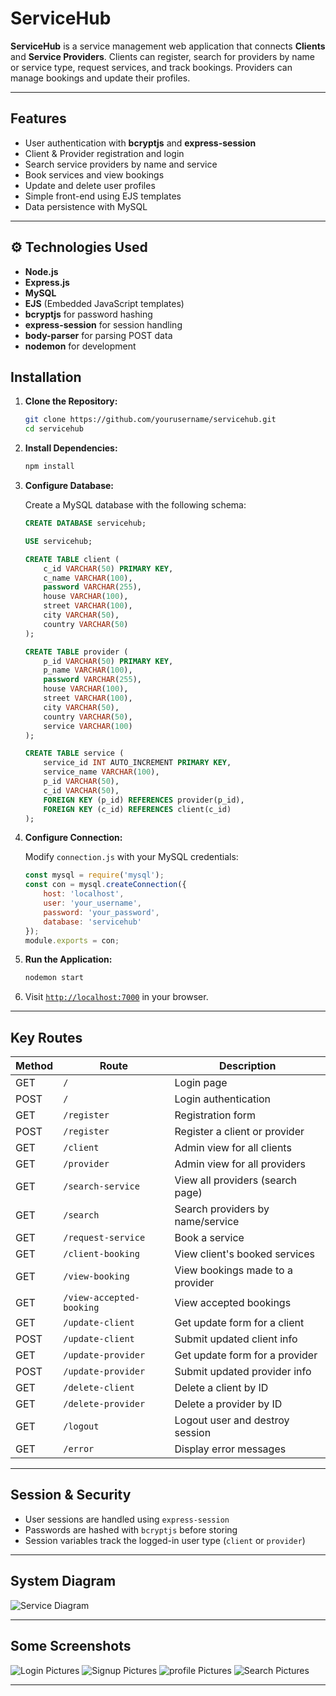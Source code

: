 
# ServiceHub


**ServiceHub** is a service management web application that connects **Clients** and **Service Providers**. Clients can register, search for providers by name or service type, request services, and track bookings. Providers can manage bookings and update their profiles.

---

## Features

-  User authentication with **bcryptjs** and **express-session**
-  Client & Provider registration and login
-  Search service providers by name and service
-  Book services and view bookings
-  Update and delete user profiles
-  Simple front-end using EJS templates
-  Data persistence with MySQL

---

## ⚙️ Technologies Used

- **Node.js**
- **Express.js**
- **MySQL**
- **EJS** (Embedded JavaScript templates)
- **bcryptjs** for password hashing
- **express-session** for session handling
- **body-parser** for parsing POST data
- **nodemon** for development



## Installation

1. **Clone the Repository:**

   ```bash
   git clone https://github.com/yourusername/servicehub.git
   cd servicehub
    ````

2. **Install Dependencies:**

   ```bash
   npm install
   ```

3. **Configure Database:**

   Create a MySQL database with the following schema:

   ```sql
   CREATE DATABASE servicehub;

   USE servicehub;

   CREATE TABLE client (
       c_id VARCHAR(50) PRIMARY KEY,
       c_name VARCHAR(100),
       password VARCHAR(255),
       house VARCHAR(100),
       street VARCHAR(100),
       city VARCHAR(50),
       country VARCHAR(50)
   );

   CREATE TABLE provider (
       p_id VARCHAR(50) PRIMARY KEY,
       p_name VARCHAR(100),
       password VARCHAR(255),
       house VARCHAR(100),
       street VARCHAR(100),
       city VARCHAR(50),
       country VARCHAR(50),
       service VARCHAR(100)
   );

   CREATE TABLE service (
       service_id INT AUTO_INCREMENT PRIMARY KEY,
       service_name VARCHAR(100),
       p_id VARCHAR(50),
       c_id VARCHAR(50),
       FOREIGN KEY (p_id) REFERENCES provider(p_id),
       FOREIGN KEY (c_id) REFERENCES client(c_id)
   );
   ```

4. **Configure Connection:**

   Modify `connection.js` with your MySQL credentials:

   ```js
   const mysql = require('mysql');
   const con = mysql.createConnection({
       host: 'localhost',
       user: 'your_username',
       password: 'your_password',
       database: 'servicehub'
   });
   module.exports = con;
   ```

5. **Run the Application:**

   ```bash
   nodemon start
   ```

6. Visit [`http://localhost:7000`](http://localhost:7000) in your browser.

---

##  Key Routes

| Method | Route                    | Description                      |
| ------ | ------------------------ | -------------------------------- |
| GET    | `/`                      | Login page                       |
| POST   | `/`                      | Login authentication             |
| GET    | `/register`              | Registration form                |
| POST   | `/register`              | Register a client or provider    |
| GET    | `/client`                | Admin view for all clients       |
| GET    | `/provider`              | Admin view for all providers     |
| GET    | `/search-service`        | View all providers (search page) |
| GET    | `/search`                | Search providers by name/service |
| GET    | `/request-service`       | Book a service                   |
| GET    | `/client-booking`        | View client's booked services    |
| GET    | `/view-booking`          | View bookings made to a provider |
| GET    | `/view-accepted-booking` | View accepted bookings           |
| GET    | `/update-client`         | Get update form for a client     |
| POST   | `/update-client`         | Submit updated client info       |
| GET    | `/update-provider`       | Get update form for a provider   |
| POST   | `/update-provider`       | Submit updated provider info     |
| GET    | `/delete-client`         | Delete a client by ID            |
| GET    | `/delete-provider`       | Delete a provider by ID          |
| GET    | `/logout`                | Logout user and destroy session  |
| GET    | `/error`                 | Display error messages           |

---

##  Session & Security

* User sessions are handled using `express-session`
* Passwords are hashed with `bcryptjs` before storing
* Session variables track the logged-in user type (`client` or `provider`)
---


## System Diagram

![Service Diagram](./service-hub.png)

---
## Some Screenshots
![Login Pictures](./login.png)
![Signup Pictures](./signup.png)
![profile Pictures](./Profile.png)
![Search Pictures](./Search.png)


---






